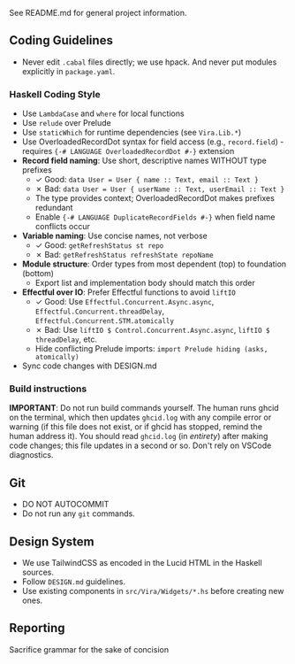 See README.md for general project information.

## Coding Guidelines

- Never edit `.cabal` files directly; we use hpack. And never put modules explicitly in `package.yaml`.

### Haskell Coding Style

- Use `LambdaCase` and `where` for local functions
- Use `relude` over Prelude
- Use `staticWhich` for runtime dependencies (see `Vira.Lib.*`)
- Use OverloadedRecordDot syntax for field access (e.g., `record.field`) - requires `{-# LANGUAGE OverloadedRecordDot #-}` extension
- **Record field naming**: Use short, descriptive names WITHOUT type prefixes
  - ✓ Good: `data User = User { name :: Text, email :: Text }`
  - ✗ Bad: `data User = User { userName :: Text, userEmail :: Text }`
  - The type provides context; OverloadedRecordDot makes prefixes redundant
  - Enable `{-# LANGUAGE DuplicateRecordFields #-}` when field name conflicts occur
- **Variable naming**: Use concise names, not verbose
  - ✓ Good: `getRefreshStatus st repo`
  - ✗ Bad: `getRefreshStatus refreshState repoName`
- **Module structure**: Order types from most dependent (top) to foundation (bottom)
  - Export list and implementation body should match this order
- **Effectful over IO**: Prefer Effectful functions to avoid `liftIO`
  - ✓ Good: Use `Effectful.Concurrent.Async.async`, `Effectful.Concurrent.threadDelay`, `Effectful.Concurrent.STM.atomically`
  - ✗ Bad: Use `liftIO $ Control.Concurrent.Async.async`, `liftIO $ threadDelay`, etc.
  - Hide conflicting Prelude imports: `import Prelude hiding (asks, atomically)`
- Sync code changes with DESIGN.md

### Build instructions

**IMPORTANT**: Do not run build commands yourself. The human runs ghcid on the terminal, which then updates `ghcid.log` with any compile error or warning (if this file does not exist, or if ghcid has stopped, remind the human address it). You should read `ghcid.log` (in _entirety_) after making code changes; this file updates in a second or so. Don't rely on VSCode diagnostics.

## Git

- DO NOT AUTOCOMMIT
- Do not run any `git` commands.

## Design System

- We use TailwindCSS as encoded in the Lucid HTML in the Haskell sources.
- Follow `DESIGN.md` guidelines.
- Use existing components in `src/Vira/Widgets/*.hs` before creating new ones.

## Reporting

Sacrifice grammar for the sake of concision
